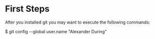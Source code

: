 # First Steps

After you installed git you may want to execute the following commands:

   $ git config --global user.name "Alexander During"
